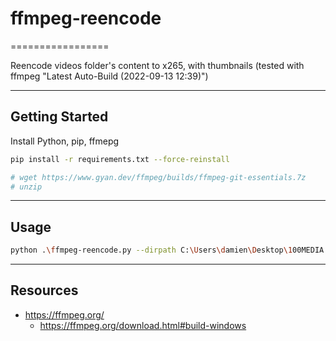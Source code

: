 # ffmpeg-reencode
=================

Reencode videos folder's content to x265, with thumbnails
(tested with ffmpeg "Latest Auto-Build (2022-09-13 12:39)")

---

## Getting Started

Install Python, pip, ffmepg

```bash
pip install -r requirements.txt --force-reinstall

# wget https://www.gyan.dev/ffmpeg/builds/ffmpeg-git-essentials.7z
# unzip
```

---

## Usage

```bash
python .\ffmpeg-reencode.py --dirpath C:\Users\damien\Desktop\100MEDIA
```

---

## Resources

- https://ffmpeg.org/
  - https://ffmpeg.org/download.html#build-windows

